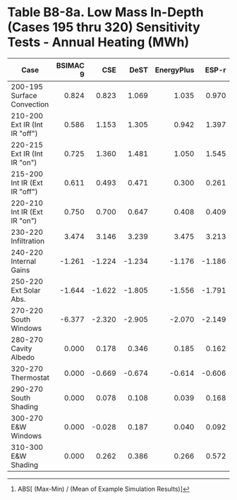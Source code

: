 # Table B8-8a. Low Mass In-Depth (Cases 195 thru 320) Sensitivity Tests - Annual Heating (MWh)
| Case |BSIMAC 9 |CSE |DeST |EnergyPlus |ESP-r |TRNSYS | |Min |Max |Mean |Dev % [^1] | |TestSoftware1 |
|-----|-----:|-----:|-----:|-----:|-----:|-----:|-----:|-----:|-----:|-----:|-----:|-----:|-----:|
| 200-195 Surface Convection |0.824 |0.823 |1.069 |1.035 |0.970 |1.049 | |0.823 |1.069 |0.962 |25.5 | |1.035 |
| 210-200 Ext IR (Int IR "off") |0.586 |1.153 |1.305 |0.942 |1.397 |1.287 | |0.586 |1.397 |1.112 |72.9 | |0.942 |
| 220-215 Ext IR (Int IR "on") |0.725 |1.360 |1.481 |1.050 |1.545 |1.424 | |0.725 |1.545 |1.264 |64.8 | |1.050 |
| 215-200 Int IR (Ext IR "off") |0.611 |0.493 |0.471 |0.300 |0.261 |0.301 | |0.261 |0.611 |0.406 |86.3 | |0.300 |
| 220-210 Int IR (Ext IR "on") |0.750 |0.700 |0.647 |0.408 |0.409 |0.438 | |0.408 |0.750 |0.559 |61.2 | |0.408 |
| 230-220 Infiltration |3.474 |3.146 |3.239 |3.475 |3.213 |3.366 | |3.146 |3.475 |3.319 |9.9 | |3.475 |
| 240-220 Internal Gains |-1.261 |-1.224 |-1.234 |-1.176 |-1.186 |-1.211 | |-1.261 |-1.176 |-1.215 |7.0 | |-1.176 |
| 250-220 Ext Solar Abs. |-1.644 |-1.622 |-1.805 |-1.556 |-1.791 |-1.763 | |-1.805 |-1.556 |-1.697 |14.7 | |-1.556 |
| 270-220 South Windows |-6.377 |-2.320 |-2.905 |-2.070 |-2.149 |-2.237 | |-6.377 |-2.070 |-3.010 |143.1 | |-2.070 |
| 280-270 Cavity Albedo |0.000 |0.178 |0.346 |0.185 |0.162 |0.239 | |0.000 |0.346 |0.185 |187.0 | |0.185 |
| 320-270 Thermostat |0.000 |-0.669 |-0.674 |-0.614 |-0.606 |-0.600 | |-0.674 |0.000 |-0.527 |127.8 | |-0.614 |
| 290-270 South Shading |0.000 |0.078 |0.108 |0.039 |0.168 |0.094 | |0.000 |0.168 |0.081 |207.5 | |0.039 |
| 300-270 E&W Windows |0.000 |-0.028 |0.187 |0.040 |0.092 |0.094 | |-0.028 |0.187 |0.064 |335.4 | |0.040 |
| 310-300 E&W Shading |0.000 |0.262 |0.386 |0.266 |0.572 |0.437 | |0.000 |0.572 |0.320 |178.4 | |0.266 |

[^1]: ABS[ (Max-Min) / (Mean of Example Simulation Results)]

